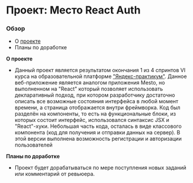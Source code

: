 # Проект: Место React Auth

### Обзор

* О [проекте](https://archi-ufanet.github.io/mesto-react-auth)
* Планы по доработке

**О проекте**

* Данный проект является результатом окончания 1 из 4 спринтов VI курса на образовательной платформе ["Яндекс-практикум"](https://practicum.yandex.ru/). Данное веб-приложение является аналогом приложения Mesto, но выполненном на "React" который позволяет использовать декларативный подход, при котором разработчику достаточно описать все возможные состояния интерфейса в любой момент времени, а страница отображается внутри фреймворка. Код был разделён на компоненты, то есть на функциональные блоки, из которых состоит интерфейс, использовался синтаксис JSX и "React"-хуки. Небольшая часть кода, осталась в виде классового компонента (код для получения и отправки данных на сервер). В этой версии выполнена возможность регистрации и авторизации пользователей

**Планы по доработке**

* Проект будет дорабатываться по мере поступления новых заданий или комментарий от ревьюера.